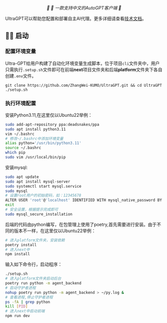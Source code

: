 <!-- <p align="center">
  <img src="https://raw.githubusercontent.com/reworkd/AgentGPT/main/next/public/banner.png" height="300" alt="AgentGPT Logo"/> -->
</p>
<p align="center">
  <em>🤖 🤖 一款支持中文的AutoGPT客户端  🤖 </em>
</p>

UltraGPT可以帮助您配置和部署自主AI代理。更多详细请查看[技术文档](https://zhangwei-kumo.github.io/UltraGPT)。

## 👨‍🚀 启动

### 配置环境变量
Ultra-GPT给用户构建了自动化环境变量生成脚本，位于项目`cli`文件夹中，用户只需执行`.setup.sh`文件即可在前端**next**项目文件夹和后端**platform**文件夹下各自创建`.env`文件。

```
git clone https://github.com/ZhangWei-KUMO/UltraGPT.git && cd UltraGPT
./setup.sh
```

### 执行环境配置
安装Python3.11,在这里仅以Ubuntu22举例：
```bash
sudo add-apt-repository ppa:deadsnakes/ppa
sudo apt install python3.11
vim ~/.bashrc
# 修改~/.bashrc中添加环境变量
alias python='/usr/bin/python3.11'
source ~/.bashrc
which pip
sudo vim /usr/local/bin/pip
```

安装mysql:
```bash
sudo apt update
sudo apt install mysql-server
sudo systemctl start mysql.service
sudo mysql
# 设置root用户的初始密码，如：12345678
ALTER USER 'root'@'localhost' IDENTIFIED WITH mysql_native_password BY 'YOUR_PASSWORD';
exit
# 安全设置，根据提示完成即可
sudo mysql_secure_installation
```

后端的代码由python编写，在包管理上使用了poetry,首先需要进行安装。由于不同的版本不一样，在这里仅以Ubuntu22举例：

```bash
# 进入platform文件夹，安装依赖
poetry install
# 进入next中
npm install
```



输入如下命令行，启动程序：
```bash
./setup.sh
# 进入platform文件夹启动后台
poetry run python -m agent_backend
# 启动守护者进程
nohup poetry run python -m agent_backend > ~/py.log &
# 查看进程,停止守护者进程
ps -fA | grep python
kill [PID]
# 进入next中启动前端
npm run dev
```
